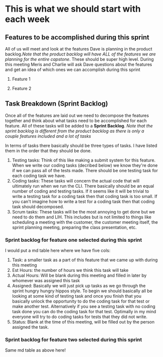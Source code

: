 # This is what we should start with each week

## Features to be accomplished during this sprint

All of us will meet and look at the features Dave is planning in the product backlog.*Note that the product backlog will have ALL of the features we are planning for the entire capstone*. These should be super high level. During this meeting Meris and Charlie will ask Dave questions about the features and get an idea of which ones we can accomplish during this sprint

1. Feature 1

2. Feature 2

## Task Breakdown (Sprint Backlog)

Once all of the features are laid out we need to decompose the features together and think about what tasks need to be accomplished for each feature. All of these tasks will be added to a **Sprint Backlog**. *Note that the sprint backlog is different from the product backlog as there is only a couple features included and a lot of tasks*

In terms of tasks there basically should be three types of tasks. I have listed them in the order that they should be done.

1. Testing tasks: Think of this like making a submit system for this feature. When we write our coding tasks (decribed below) we know they're done if we can pass all of the tests made. There should be one testing task for each coding task we have.
2. Coding tasks: These tasks will concern the actual code that will ultimately run when we run the CLI. There basically should be an equal number of coding and testing tasks. If it seems like it will be trivial to write a testing task for a coding task then that coding task is too small. If you can't imagine how to write a test for a coding task then that coding task should decomposed.
3. Scrum tasks: These tasks will be the most annoying to get done but we need to do them and LIH. This includes but is not limited to things like scheduling a meeting with the customer, the customer meeting itself, the sprint planning meeting, preparing the class presentation, etc.

### Sprint backlog for feature one selected during this sprint

I would put a md table here where we have five cols:

1. Task: a smaller task as a part of this feature that we came up with during this meeting
2. Est Hours:  the number of hours we think this task will take
3. Actual Hours: Will be blank during this meeting and filled in later by whomever was assigned this task
4. Assigned: Basically we will just pick up tasks as we go through the sprint hungry hungry hippos style. To begin we should basically all be looking at some kind of testing task and once you finish that you basically unlock the opportunity to do the coding task for that test or make another test. Alternatively if you see a testing task with no coding task done you can do the coding task for that test. Optimally in my mind everyone will try to do coding tasks for tests that they did not write.
5. Status: Blank at the time of this meeting, will be filled out by the person assigned the task.

### Sprint backlog for feature two selected during this sprint

Same md table as above here!
